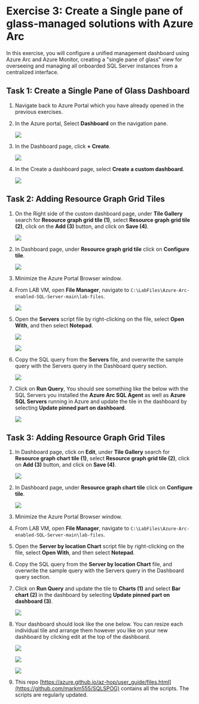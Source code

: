 # Exercise 3: Create a Single pane of glass-managed solutions with Azure Arc 

In this exercise, you will configure a unified management dashboard using Azure Arc and Azure Monitor, creating a "single pane of glass" view for overseeing and managing all onboarded SQL Server instances from a centralized interface.
 
## Task 1: Create a Single Pane of Glass Dashboard 
 
1. Navigate back to Azure Portal which you have already opened in the previous exercises. 
 
2. In the Azure portal, Select **Dashboard** on the navigation pane.   

    ![](media/Ex2-Task1-Step2.png)  
 
3. In the Dashboard page, click **+ Create**. 
 
    ![](media/Ex2-Task1-Step3.png) 
     
4. In the Create a dashboard page, select **Create a custom dashboard**. 
 
    ![](media/Ex2-Task1-Step4.png) 
 
## Task 2: Adding Resource Graph Grid Tiles 
 
1. On the Right side of the custom dashboard page, under **Tile Gallery** search for **Resource graph grid tile (1)**, select **Resource graph grid tile (2)**, click on the **Add (3)** button, and click on **Save (4)**. 
 
    ![](media/Ex2-Task1-Step5.png) 
     
2. In Dashboard page, under **Resource graph grid tile** click on **Configure tile**.
 
    ![](media/Ex2-Task1-Step6.png)  
     
3. Minimize the Azure Portal Browser window. 
  
4. From LAB VM, open **File Manager**, navigate to `C:\LabFiles\Azure-Arc-enabled-SQL-Server-main\lab-files`. 
  
    ![](media/Ex2-Task1-Step8.png)  
  
5. Open the **Servers** script file by right-clicking on the file, select **Open With**, and then select **Notepad**. 
 
    ![](media/Ex2-Task1-Step9a.png)  
     
    ![](media/Ex2-Task1-Step9b.png)  
     
6. Copy the SQL query from the **Servers** file, and overwrite the sample query with the Servers query in the Dashboard query section. 
 
    ![](media/Ex2-Task1-Step10.png)  
     
7. Click on **Run Query**, You should see something like the below with the SQL Servers you installed the **Azure Arc SQL Agent** as well as **Azure SQL Servers** running in Azure and update the tile in the dashboard by selecting **Update pinned part on dashboard**. 
     
    ![](media/Ex2-Task1-Step11.png) 
          
## Task 3: Adding Resource Graph Grid Tiles      
     
1. In Dashboard page, click on **Edit**, under **Tile Gallery** search for **Resource graph chart tile (1)**, select **Resource graph grid tile (2)**, click on **Add (3)** button, and click on **Save (4)**. 
 
    ![](media/Ex2-Task3-Step1.png) 
     
2. In Dashboard page, under **Resource graph chart tile** click on **Configure tile**. 
 
    ![](media/Ex2-Task3-Step2.png)  
     
3. Minimize the Azure Portal Browser window. 
  
4. From LAB VM, open **File Manager**, navigate to `C:\LabFiles\Azure-Arc-enabled-SQL-Server-main\lab-files`. 
   
5. Open the **Server by location Chart** script file by right-clicking on the file, select **Open With**, and then select **Notepad**. 
      
6. Copy the SQL query from the **Server by location Chart** file, and overwrite the sample query with the Servers query in the Dashboard query section.  
 
7. Click on **Run Query** and update the tile to **Charts (1)** and select **Bar chart (2)** in the dashboard by selecting **Update pinned part on dashboard (3)**. 
     
    ![](media/Ex2-Task3-Step7.png) 
 
8.  Your dashboard should look like the one below. You can resize each individual tile and arrange them however you like on your new dashboard by clicking edit at the top of the dashboard. 
     
    ![](media/Ex2-Task3-Step8a.png) 
     
    ![](media/Ex2-Task3-Step8b.png) 
     
    ![](media/Ex2-Task3-Step8c.png)   

9. This repo [https://azure.github.io/az-hop/user_guide/files.html](https://github.com/markm555/SQLSPOG) contains all the scripts. The scripts are regularly updated.

